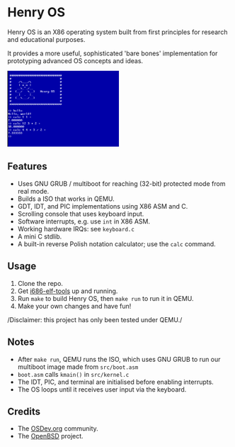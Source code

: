 # Henry OS

Henry OS is an X86 operating system built from first principles for research and educational purposes.

It provides a more useful, sophisticated 'bare bones' implementation for prototyping advanced OS concepts and ideas.

<img src="henryos_screenshot.png" alt="Henry OS screenshot" width="50%" height="50%" />

## Features

+ Uses GNU GRUB / multiboot for reaching (32-bit) protected mode from real mode.
+ Builds a ISO that works in QEMU.
+ GDT, IDT, and PIC implementations using X86 ASM and C.
+ Scrolling console that uses keyboard input.
+ Software interrupts, e.g. use `int` in X86 ASM.
+ Working hardware IRQs: see `keyboard.c`
+ A mini C stdlib.
+ A built-in reverse Polish notation calculator; use the `calc` command.

## Usage

1. Clone the repo.
2. Get [i686-elf-tools](https://github.com/lordmilko/i686-elf-tools) up and running.
3. Run `make` to build Henry OS, then `make run` to run it in QEMU.
4. Make your own changes and have fun!

/Disclaimer: this project has only been tested under QEMU./

## Notes

+ After `make run`, QEMU runs the ISO, which uses GNU GRUB to run our multiboot image made from `src/boot.asm`
+ `boot.asm` calls `kmain()` in `src/kernel.c`
+ The IDT, PIC, and terminal are initialised before enabling interrupts.
+ The OS loops until it receives user input via the keyboard.

## Credits

+ The [OSDev.org](https://osdev.org) community.
+ The [OpenBSD](www.openbsd.org) project.